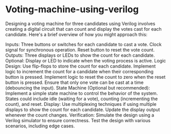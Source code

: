 # Voting-machine-using-verilog
Designing a voting machine for three candidates using Verilog involves creating a digital circuit that can count and display the votes cast for each candidate. Here's a brief overview of how you might approach this:

Inputs:
Three buttons or switches for each candidate to cast a vote.
Clock signal for synchronous operation.
Reset button to reset the vote count.
Outputs:
Three displays or LEDs to show the count for each candidate.
Optional: Display or LED to indicate when the voting process is active.
Logic Design:
Use flip-flops to store the count for each candidate.
Implement logic to increment the count for a candidate when their corresponding button is pressed.
Implement logic to reset the count to zero when the reset button is pressed.
Ensure that only one vote can be cast at a time (debouncing the input).
State Machine (Optional but recommended):
Implement a simple state machine to control the behavior of the system.
States could include idle (waiting for a vote), counting (incrementing the count), and reset.
Display:
Use multiplexing techniques if using multiple displays to show the count for each candidate.
Update the display output whenever the count changes.
Verification:
Simulate the design using a Verilog simulator to ensure correctness.
Test the design with various scenarios, including edge cases.

